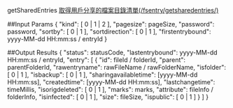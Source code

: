 getSharedEntries
[取得用戶分享的檔案目錄清單(/fsentry/getsharedentries/)](https://creative.asuscloud.com/content/index.jsp?p=share&index=5&len=14&id=8&cid=9)

##Input Params
	{
		"kind": [ 0 | 1 | 2 ],
		"pagesize": pageSize,
		"password": password,
		"sortby": [ 0 | 1 ],
		"sortdirection": [ 0 | 1 ],
		"firstentrybound": yyyy-MM-dd HH:mm:ss / entryId
	}

##Output Results
	{
		"status": statusCode,
		"lastentrybound": yyyy-MM-dd HH:mm:ss / entryId,
		"entry": [
			{
				"id": fileId / folderId,
				"parent": parentFolderId,
				"rawentryname": rawFileName / rawFolderName,
				"isfolder": [ 0 | 1 ],
				"isbackup": [ 0 | 1 ],
				"sharingavailabletime": [yyyy-MM-dd HH:mm:ss],
				"createdtime": [yyyy-MM-dd HH:mm:ss],
				"lastchangetime": timeMillis,
				"isorigdeleted": [ 0 | 1 ],
				"marks": marks,
				"attribute": fileInfo / folderInfo,
				"isinfected": [ 0 | 1 ],
				"size": fileSize,
				"ispublic": [ 0 | 1 ]
			}
		]
	}